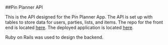 ##Pin Planner API

This is the API designed for the Pin Planner App. The API is set up with tables to store data for users, parties, lists, and items. The repo for the front end is located [here](https://github.com/jenboyd/capstone-ember).
The deployed application is located [here](https://jenboyd.github.io/capstone-ember).

Ruby on Rails was used to design the backend.
